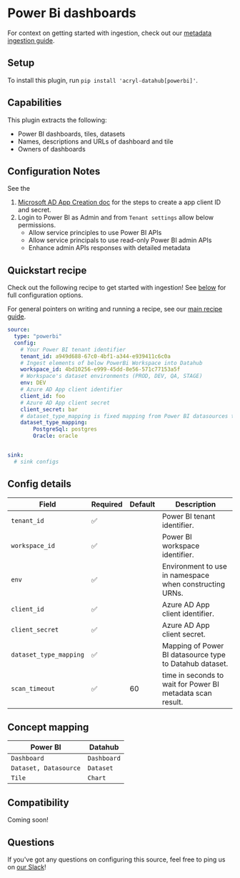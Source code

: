 # Power Bi dashboards

For context on getting started with ingestion, check out our [metadata ingestion guide](../README.md).

## Setup

To install this plugin, run `pip install 'acryl-datahub[powerbi]'`.

## Capabilities

This plugin extracts the following:

- Power BI dashboards, tiles, datasets 
- Names, descriptions and URLs of dashboard and tile
- Owners of dashboards

## Configuration Notes

See the 
1.  [Microsoft AD App Creation doc](https://docs.microsoft.com/en-us/power-bi/developer/embedded/embed-service-principal) for the steps to create a app client ID and secret. 
2.  Login to Power BI as Admin and from `Tenant settings` allow below permissions.
    - Allow service principles to use Power BI APIs 
    - Allow service principals to use read-only Power BI admin APIs
    - Enhance admin APIs responses with detailed metadata


## Quickstart recipe

Check out the following recipe to get started with ingestion! See [below](#config-details) for full configuration options.

For general pointers on writing and running a recipe, see our [main recipe guide](../README.md#recipes).

```yml
source:
  type: "powerbi"
  config:
    # Your Power BI tenant identifier
    tenant_id: a949d688-67c0-4bf1-a344-e939411c6c0a
    # Ingest elements of below PowerBi Workspace into Datahub
    workspace_id: 4bd10256-e999-45dd-8e56-571c77153a5f
    # Workspace's dataset environments (PROD, DEV, QA, STAGE)
    env: DEV  
    # Azure AD App client identifier 
    client_id: foo
    # Azure AD App client secret 
    client_secret: bar 
    # dataset_type_mapping is fixed mapping from Power BI datasources type to equivalent Datahub dataset
    dataset_type_mapping:
        PostgreSql: postgres
        Oracle: oracle


sink:
  # sink configs
```

## Config details

| Field                     | Required | Default                 | Description                                                                                                  |
| ------------------------- | -------- | ----------------------- | ------------------------------------------------------------------------------------------------------------ |
| `tenant_id`               | ✅       |                         | Power BI tenant identifier.                                                                                   |
| `workspace_id`            | ✅       |                         | Power BI workspace identifier.                                                                                |
| `env`                     | ✅       |                         | Environment to use in namespace when constructing URNs.                                                       |
| `client_id`               | ✅       |                         | Azure AD App client identifier.                                                                               |
| `client_secret`           | ✅       |                         | Azure AD App client secret.
| `dataset_type_mapping`    | ✅       |                         | Mapping of Power BI datasource type to Datahub dataset. 
| `scan_timeout`            | ✅       | 60                      | time in seconds to wait for Power BI metadata scan result.

## Concept mapping 

| Power BI                  | Datahub     |                                                                                               
| ------------------------- | ----------- |
| `Dashboard`               | `Dashboard` |
| `Dataset, Datasource`     | `Dataset`   |
| `Tile`                    | `Chart`     |


## Compatibility

Coming soon!

## Questions

If you've got any questions on configuring this source, feel free to ping us on [our Slack](https://slack.datahubproject.io/)!
